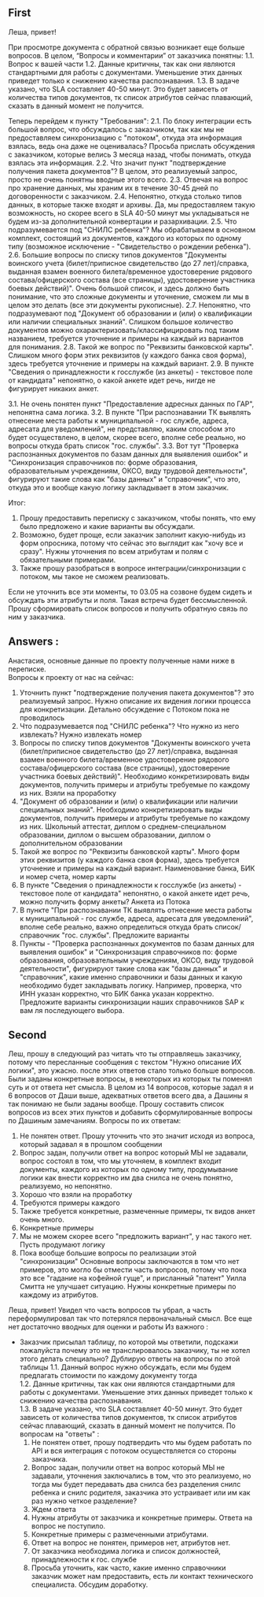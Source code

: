 
## First 
Леша, привет!

При просмотре документа с обратной связью возникает еще больше вопросов. В целом, “Вопросы и комментарии” от заказчика понятны: 1.1. Вопрос к вашей части 1.2. Данные критичны, так как они являются стандартными для работы с документами. Уменьшение этих данных приведет только к снижению качества распознавания. 1.3. В задаче указано, что SLA составляет 40-50 минут. Это будет зависеть от количества типов документов, тк список атрибутов сейчас плавающий, сказать в данный момент не получится.

Теперь перейдем к пункту "Требования": 2.1. По блоку интеграции есть большой вопрос, что обсуждалось с заказчиком, так как мы не предоставляем синхронизацию с "потоком", откуда эта информация взялась, ведь она даже не оценивалась? Просьба прислать обсуждения с заказчиком, которые велись 3 месяца назад, чтобы понимать, откуда взялась эта информация. 2.2. Что значит пункт "подтверждение получения пакета документов"? В целом, это реализуемый запрос, просто не очень понятны вводные этого всего. 2.3. Отвечая на вопрос про хранение данных, мы храним их в течение 30-45 дней по договоренности с заказчиком. 2.4. Непонятно, откуда столько типов данных, в которые также входят и архивы. Да, мы предоставляем такую возможность, но скорее всего в SLA 40-50 минут мы укладываться не будем из-за дополнительной конвертации и разархивации. 2.5. Что подразумевается под "СНИЛС ребенка"? Мы обрабатываем в основном комплект, состоящий из документов, каждого из которых по одному типу (возможное исключение - "Свидетельство о рождении ребенка"). 2.6. Большие вопросы по списку типов документов "Документы воинского учета (билет/приписное свидетельство (до 27 лет)/справка, выданная взамен военного билета/временное удостоверение рядового состава/офицерского состава (все страницы), удостоверение участника боевых действий)". Очень большой список, и здесь должно быть понимание, что это сложные документы и уточнение, сможем ли мы в целом это делать (все эти документы рукописные). 2.7. Непонятно, что подразумевают под "Документ об образовании и (или) о квалификации или наличии специальных знаний". Слишком большое количество документов можно охарактеризовать/классифицировать под таким названием, требуется уточнение и примеры на каждый из вариантов для понимания. 2.8. Такой же вопрос по "Реквизиты банковской карты". Слишком много форм этих реквизитов (у каждого банка своя форма), здесь требуется уточнение и примеры на каждый вариант. 2.9. В пункте "Сведения о принадлежности к госслужбе (из анкеты) - текстовое поле от кандидата" непонятно, о какой анкете идет речь, нигде не фигурирует никаких анкет.

3.1. Не очень понятен пункт "Предоставление адресных данных по ГАР", непонятна сама логика. 3.2. В пункте "При распознавании ТК выявлять отнесение места работы к муниципальной - гос службе, адреса, адресата для уведомлений", не представляю, каким способом это будет осуществлено, в целом, скорее всего, вполне себе реально, но вопросы откуда брать список "гос. службы". 3.3. Вот тут "Проверка распознанных документов по базам данных для выявления ошибок" и "Синхронизация справочников по: форме образования, образовательным учреждениям, ОКСО, виду трудовой деятельности", фигурируют такие слова как "базы данных" и "справочник", что это, откуда это и вообще какую логику закладывает в этом заказчик.

Итог:

1. Прошу предоставить переписку с заказчиком, чтобы понять, что ему было предложено и какие варианты вы обсуждали.
2. Возможно, будет проще, если заказчик заполнит какую-нибудь из форм опросника, потому что сейчас это выглядит как "хочу все и сразу". Нужны уточнения по всем атрибутам и полям с обязательными примерами.
3. Также прошу разобраться в вопросе интеграции/синхронизации с потоком, мы такое не сможем реализовать.

Если не уточнить все эти моменты, то 03.05 на созвоне будем сидеть и обсуждать эти атрибуты и поля. Такая встреча будет бессмысленной. Прошу сформировать список вопросов и получить обратную связь по ним у заказчика.
## Answers : 
Анастасия, основные данные по проекту полученные нами ниже в переписке.  
Вопросы к проекту от нас на сейчас:  
1. Уточнить пункт "подтверждение получения пакета документов"? это реализуемый запрос. Нужно описание их видения логики процесса для конкретизации. Детально обсуждение с Потоком пока не проводилось  
2. Что подразумевается под "СНИЛС ребенка"? Что нужно из него извлекать? Нужно извлекать номер  
3. Вопросы по списку типов документов "Документы воинского учета (билет/приписное свидетельство (до 27 лет)/справка, выданная взамен военного билета/временное удостоверение рядового состава/офицерского состава (все страницы), удостоверение участника боевых действий)". Необходимо конкретизировать виды документов, получить примеры и атрибуты требуемые по каждому из них. Взяли на проработку  
4. "Документ об образовании и (или) о квалификации или наличии специальных знаний". Необходимо конкретизировать виды документов, получить примеры и атрибуты требуемые по каждому из них. Школьный аттестат, диплом о среднем-специальном образовании, диплом о высшем образовании, диплом о дополнительном образовании  
5. Такой же вопрос по "Реквизиты банковской карты". Много форм этих реквизитов (у каждого банка своя форма), здесь требуется уточнение и примеры на каждый вариант. Наименование банка, БИК и номер счета, номер карты  
6. В пункте "Сведения о принадлежности к госслужбе (из анкеты) - текстовое поле от кандидата" непонятно, о какой анкете идет речь, можно получить форму анкеты? Анкета из Потока  
7. В пункте "При распознавании ТК выявлять отнесение места работы к муниципальной - гос службе, адреса, адресата для уведомлений", вполне себе реально, важно определиться откуда брать список/справочник "гос. службы". Предложите варианты  
8. Пункты - "Проверка распознанных документов по базам данных для выявления ошибок" и "Синхронизация справочников по: форме образования, образовательным учреждениям, ОКСО, виду трудовой деятельности", фигурируют такие слова как "базы данных" и "справочник", какие именно справочники и базы данных и какую необходимо будет закладывать логику. Например, проверка, что ИНН указан корректно, что БИК банка указан корректно. Предложите варианты синхронизации наших справочников SAP к вам ля последующего выбора.
## Second 
Леш, прошу в следующий раз читать что ты отправляешь заказчику, потому что пересланные сообщения с текстом "Нужно описание ИХ логики", это ужасно. после этих ответов стало только больше вопросов. Были заданы конкретные вопросы, в некоторых из которых ты поменял суть и от ответа нет смысла. В целом из 14 вопросов, которые задал я и 6 вопросов от Даши выше, адекватных ответов всего два, а Дашины я так понимаю не были заданы вообще. Прошу составить список вопросов из всех этих пунктов и добавить сформулированные вопросы по Дашиным замечаниям. 
Вопросы по их ответам: 
1. Не понятен ответ. Прошу уточнить что это значит исходя из вопроса, который задавал я в прошлом сообщении 
2. Вопрос задан, получили ответ на вопрос который МЫ не задавали, вопрос состоял в том, что мы уточняем, в комплект входит документы, каждого из которых по одному типу, продумывание логики как внести корректно им два снилса не очень понятно, реализуемо, но непонятно.
3. Хорошо что взяли на проработку 
4. Требуются примеры каждого 
5. Также требуется конкретные, размеченные примеры, тк видов анкет очень много.
6. Конкретные примеры
7. Мы не можем скорее всего "предложить вариант", у нас такого нет. Пусть продумают логику
8. Пока вообще большие вопросы по реализации этой "синхронизации" 
Основные вопросы заключаются в том что нет примеров, это могло бы отмести часть вопросов, потому что пока это все "гадание на кофейной гуще", и присланный "патент" Уилла Смитта не улучшает  ситуацию. Нужны конкретные примеры по каждому из атрибутов.  


Леша, привет! 
Увидел что часть вопросов ты убрал, а часть переформулировал так что потерялся первоначальный смысл. Все еще нет достаточно вводных для оценки и работы
Из важного :
- Заказчик присылал таблицу, по которой мы ответили, подскажи пожалуйста почему это не транслировалось заказчику, ты не хотел этого делать специально? 
  Дублирую ответы на вопросы по этой таблицы 
  1.1. Данный вопрос нужно обсуждать, если мы будем предлагать стоимости по каждому документу тогда  
1.2. Данные критичны, так как они являются стандартными для работы с документами. Уменьшение этих данных приведет только к снижению качества распознавания.  
1.3. В задаче указано, что SLA составляет 40-50 минут. Это будет зависеть от количества типов документов, тк список атрибутов сейчас плавающий, сказать в данный момент не получится.
По вопросам на "ответы" : 
  1. Не понятен ответ, прошу подтвердить что мы будем работать по API и вся интеграция с потоком осуществляется со стороны заказчика. 
  2. Вопрос задан, получили ответ на вопрос который МЫ не задавали, уточнения заключались в том, что это реализуемо, но тогда мы будет передавать два снилса без разделения снилс ребенка и снилс родителя, заказчика это устраивает или им как раз нужно четкое разделение? 
  3.  Ждем ответа 
  4. Нужны атрибуты от заказчика и конкретные примеры. Ответа на вопрос не поступило. 
  5. Конкретные примеры с размеченными атрибутами.
  6. Ответ на вопрос не понятен, примеров нет, атрибутов нет.
  7. От заказчика необходима логика и список должностей, принадлежности к гос. службе 
  8. Просьба уточнить, как часто, какие именно справочники заказчик может нам предоставить, есть ли контакт технического специалиста. Обсудим доработку.